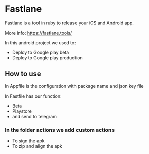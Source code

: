 # Fastlane

Fastlane is a tool in ruby to release your iOS and Android app.

More info:
<https://fastlane.tools/>

In this android project we used to:

- Deploy to Google play beta
- Deploy to Google play production

## How to use

In Appfile is the configuration with package name and json key file

In Fastfile has our function:

- Beta
- Playstore
- and send to telegram

### In the folder actions we add custom actions

- To sign the apk
- To zip and align the apk
